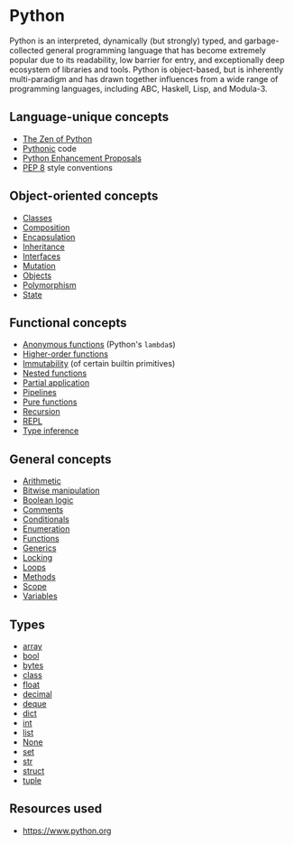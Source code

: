 # Python

Python is an interpreted, dynamically (but strongly) typed, and garbage-collected general programming language that has become extremely popular due to its readability, low barrier for entry, and exceptionally deep ecosystem of libraries and tools. Python is object-based, but is inherently multi-paradigm and has drawn together influences from a wide range of programming languages, including ABC, Haskell, Lisp, and Modula-3.

## Language-unique concepts

- [The Zen of Python](./concepts/zen_of_python.md)
- [Pythonic](./concepts/pythonic.md) code
- [Python Enhancement Proposals](./concepts/python_enhancement_proposals.md)
- [PEP 8](./concepts/pep_8_style_guide.md) style conventions

## Object-oriented concepts

- [Classes](../../../reference/concepts/classes.md)
- [Composition](../../../reference/concepts/composition.md)
- [Encapsulation](../../../reference/concepts/encapsulation.md)
- [Inheritance](../../../reference/concepts/inheritance.md)
- [Interfaces](../../../reference/concepts/interfaces.md)
- [Mutation](../../../reference/concepts/mutation.md)
- [Objects](../../../reference/concepts/objects.md)
- [Polymorphism](../../../reference/concepts/polymorphism.md)
- [State](../../../reference/concepts/state.md)

## Functional concepts

- [Anonymous functions](../../../reference/concepts/anonymous_functions.md) (Python's `lambda`s)
- [Higher-order functions](../../../reference/concepts/higher_order_functions.md)
- [Immutability](../../../reference/concepts/immutability.md) (of certain builtin primitives)
- [Nested functions](../../../reference/concepts/nested_functions.md)
- [Partial application](../../../reference/concepts/partial_application.md)
- [Pipelines](../../../reference/concepts/pipelines.md)
- [Pure functions](../../../reference/concepts/pure_functions.md)
- [Recursion](../../../reference/concepts/recursion.md)
- [REPL](../../../reference/concepts/repl.md)
- [Type inference](../../../reference/concepts/type_inference.md)

## General concepts

- [Arithmetic](../../../reference/concepts/arithmetic.md)
- [Bitwise manipulation](../../../reference/concepts/bitwise_manipulation.md)
- [Boolean logic](../../../reference/concepts/boolean_logic.md)
- [Comments](../../../reference/concepts/comments.md)
- [Conditionals](../../../reference/concepts/conditionals.md)
- [Enumeration](../../../reference/concepts/enumeration.md)
- [Functions](../../../reference/concepts/functions.md)
- [Generics](../../../reference/concepts/generics.md)
- [Locking](../../../reference/concepts/locking.md)
- [Loops](../../../reference/concepts/loops.md)
- [Methods](../../../reference/concepts/methods.md)
- [Scope](../../../reference/concepts/scope.md)
- [Variables](../../../reference/concepts/variables.md)

## Types

- [array](../../../reference/types/array.md)
- [bool](../../../reference/types/boolean.md)
- [bytes](../../../reference/types/bytes.md)
- [class](../../../reference/types/class.md)
- [float](../../../reference/types/floating_point_number.md)
- [decimal](../../../reference/types/decimal_number.md)
- [deque](../../../reference/types/deque.md)
- [dict](../../../reference/types/hash_map.md)
- [int](../../../reference/types/integer.md)
- [list](../../../reference/types/list.md)
- [None](../../../reference/types/null.md)
- [set](../../../reference/types/set.md)
- [str](../../../reference/types/string.md)
- [struct](../../../reference/types/struct.md)
- [tuple](../../../reference/types/tuple.md)

## Resources used

- https://www.python.org
